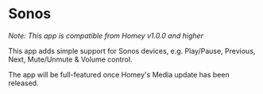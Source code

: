 # Sonos

_Note: This app is compatible from Homey v1.0.0 and higher_

This app adds simple support for Sonos devices, e.g. Play/Pause, Previous, Next, Mute/Unmute & Volume control.

The app will be full-featured once Homey's Media update has been released.